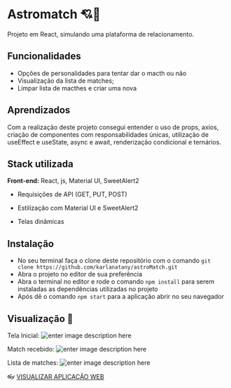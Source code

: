 
# Astromatch 💘🚀
Projeto em React, simulando uma plataforma de relacionamento.
## Funcionalidades

 - Opções de personalidades para tentar dar o macth ou não
 - Visualização da lista de matches;
 - Limpar lista de macthes e criar uma nova

  

## Aprendizados

  

Com a realização deste projeto consegui entender o uso de props, axios, criação de componentes com responsabilidades únicas, utilização de useEffect e useState, async e await, renderização condicional e ternários.


## Stack utilizada

**Front-end:** React, js, Material UI, SweetAlert2

- Requisições de API (GET, PUT, POST)

- Estilização com Material UI e SweetAlert2

- Telas dinâmicas


## Instalação

 - No seu terminal faça o clone deste repositório com o comando `git clone https://github.com/karlanatany/astroMatch.git`
 - Abra o projeto no editor de sua preferência
 - Abra o terminal no editor e rode o comando `npm install` para serem instaladas as dependências utilizadas no projeto 
 - Após dê o comando `npm start` para a aplicação abrir no seu navegador
## Visualização 🧐
Tela Inicial:
![enter image description here](https://awesomescreenshot.s3.amazonaws.com/image/2937563/23387910-b2d149262802ab1fff4f3c322e82e33b.png?X-Amz-Algorithm=AWS4-HMAC-SHA256&X-Amz-Credential=AKIAJSCJQ2NM3XLFPVKA/20220303/us-east-1/s3/aws4_request&X-Amz-Date=20220303T140750Z&X-Amz-Expires=28800&X-Amz-SignedHeaders=host&X-Amz-Signature=506f76cdd941cdfbf07eb1feaaf152da1a29c797d9a37655586b1bdea1a47682)

Match recebido:
![enter image description here](https://awesomescreenshot.s3.amazonaws.com/image/2937563/23388020-6701fee828265577d7c53c31ba9c4445.png?X-Amz-Algorithm=AWS4-HMAC-SHA256&X-Amz-Credential=AKIAJSCJQ2NM3XLFPVKA/20220303/us-east-1/s3/aws4_request&X-Amz-Date=20220303T140932Z&X-Amz-Expires=28800&X-Amz-SignedHeaders=host&X-Amz-Signature=be9c9c265ea6b63f1f38c789d1723a0cfc4b21eb80e33e561a188dc762ebbd44)

Lista de matches:
![enter image description here](https://awesomescreenshot.s3.amazonaws.com/image/2937563/23388090-668a9ff504f3f05219945c07c6fce4bf.png?X-Amz-Algorithm=AWS4-HMAC-SHA256&X-Amz-Credential=AKIAJSCJQ2NM3XLFPVKA/20220303/us-east-1/s3/aws4_request&X-Amz-Date=20220303T141031Z&X-Amz-Expires=28800&X-Amz-SignedHeaders=host&X-Amz-Signature=e7cffb9597f61450c1d71779d93971cea4fcdc503ca019887033417dd933e740)

👓  [VISUALIZAR APLICAÇÃO WEB](https://accurate-drain.surge.sh/)